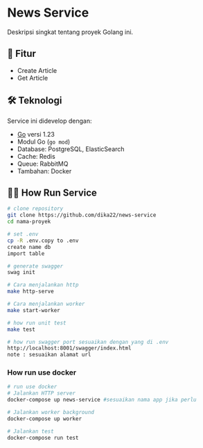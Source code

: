 # News Service

Deskripsi singkat tentang proyek Golang ini.

## 🚀 Fitur

- Create Article
- Get Article

## 🛠️ Teknologi

Service ini didevelop dengan:

- [Go](https://golang.org/) versi 1.23
- Modul Go (`go mod`)
- Database: PostgreSQL, ElasticSearch
- Cache: Redis
- Queue: RabbitMQ
- Tambahan: Docker

## 🧑‍💻 How Run Service

```bash
# clone repository
git clone https://github.com/dika22/news-service
cd nama-proyek

# set .env
cp -R .env.copy to .env
create name db
import table

# generate swagger
swag init

# Cara menjalankan http 
make http-serve

# Cara menjalankan worker
make start-worker

# how run unit test
make test

# how run swagger port sesuaikan dengan yang di .env
http://localhost:8001/swagger/index.html
note : sesuaikan alamat url
```

### How run use docker 
```bash
# run use docker
# Jalankan HTTP server
docker-compose up news-service #sesuaikan nama app jika perlu

# Jalankan worker background
docker-compose up worker

# Jalankan test
docker-compose run test